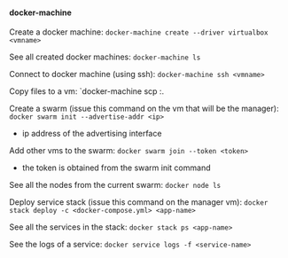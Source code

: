 #### docker-machine

Create a docker machine:
`docker-machine create --driver virtualbox <vmname>`

See all created docker machines:
`docker-machine ls`

Connect to docker machine (using ssh):
`docker-machine ssh <vmname>`

Copy files to a vm:
`docker-machine scp <filename> <vmname>:.

Create a swarm (issue this command on the vm that will be the manager):
`docker swarm init --advertise-addr <ip>`
- ip address of the advertising interface

Add other vms to the swarm:
`docker swarm join --token <token>`
- the token is obtained from the swarm init command

See all the nodes from the current swarm:
`docker node ls`

Deploy service stack (issue this command on the manager vm):
`docker stack deploy -c <docker-compose.yml> <app-name>`

See all the services in the stack:
`docker stack ps <app-name>`

See the logs of a service:
`docker service logs -f <service-name>`
